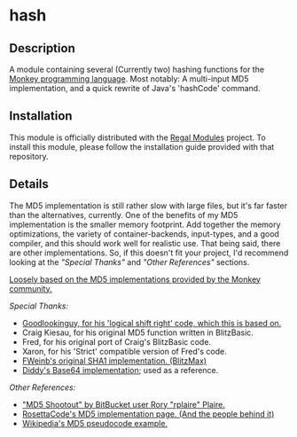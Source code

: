 hash
====

## Description
A module containing several (Currently two) hashing functions for the [Monkey programming language](https://github.com/blitz-research/monkey).
Most notably: A multi-input MD5 implementation, and a quick rewrite of Java's 'hashCode' command.

## Installation
This module is officially distributed with the [Regal Modules](https://github.com/Regal-Internet-Brothers/regal-modules#regal-modules) project. To install this module, please follow the installation guide provided with that repository.

## Details
The MD5 implementation is still rather slow with large files, but it's far faster than the alternatives, currently. One of the benefits of my MD5 implementation is the smaller memory footprint. Add together the memory optimizations, the variety of container-backends, input-types, and a good compiler, and this should work well for realistic use. That being said, there are other implementations. So, if this doesn't fit your project, I'd recommend looking at the *"Special Thanks"* and *"Other References"* sections.

[Loosely based on the MD5 implementations provided by the Monkey community.](http://www.monkey-x.com/Community/posts.php?topic=3483)

*Special Thanks:*

* [Goodlookinguy, for his 'logical shift right' code, which this is based on.](http://www.monkey-x.com/Community/posts.php?topic=1707&post=83963)
* Craig Kiesau, for his original MD5 function written in BlitzBasic.
* Fred, for his original port of Craig's BlitzBasic code.
* Xaron, for his 'Strict' compatible version of Fred's code.
* [FWeinb's original SHA1 implementation. (BlitzMax)](https://github.com/FWeinb/websocket.mod/blob/master/crypto.bmx)
* [Diddy's Base64 implementation](https://github.com/swoolcock/diddy/blob/master/src/diddy/base64.monkey); used as a reference.

*Other References:*
* ["MD5 Shootout" by BitBucket user Rory "rplaire" Plaire.](https://bitbucket.org/rplaire/md5-shootout/)
* [RosettaCode's MD5 implementation page. (And the people behind it)](http://rosettacode.org/wiki/MD5/Implementation)
* [Wikipedia's MD5 pseudocode example.](http://en.wikipedia.org/wiki/MD5#Pseudocode)
